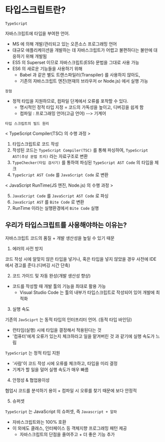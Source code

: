 # 타입스크립트란?

`TypeScript`

자바스크립트에 타입을 부여한 언어.

- MS 에 의해 개발/관리되고 있는 오픈소스 프로그래밍 언어
- 대규모 애플리케이션을 개발하는 데 자바스크립트가 어렵고 불편하다는 불만에 대응하기 위해 개발됨
- ES5 의 Superset 이므로 자바스크립트(ES5) 문법을 그대로 사용 가능
- ES6 의 새로운 기능들을 사용하기 위해
  - Babel 과 같은 별도 트랜스파일러(Transpiler) 를 사용하지 않아도,
  - 기존의 자바스크립트 엔진(현재의 브라우저 or Node.js) 에서 실행 가능

`장점`

- 정적 타입을 지원하므로, 컴파일 단계에서 오류를 포착할 수 있다.
  - 명시적인 정적 타입 지정 = 코드의 가독성을 높이고, 디버깅을 쉽게 함
  - 컴파일 : 프로그래밍 언어(고급 언어) --> 기계어

`타입 스크립트의 빌드 원리`

< TypeScript Compiler(TSC) 의 수행 과정 >

1. 타입스크립트로 코드 작성
2. 작성된 코드는 `TypeScript Compiler(TSC)` 를 통해 파싱하여, `TypeScript AST(추상 문법 트리)` 라는 자료구조로 변환
3. `TypeChecker(타입 검사기)` 를 통하여 파싱된 `TypeScript AST Code` 의 타입을 체크
4. `TypeScript AST Code` 를 `JavaScript Code` 로 변환

< JavaScript RunTime(JS 엔진, Node.js) 의 수행 과정 >

5. `JavaScript Code` 를 `JavaScript AST Code` 로 파싱
6. `JavaScript AST` 를 `Bite Code` 로 변환
7. RunTime 이라는 실행환경에서 `Bite Code` 실행

## 우리가 타입스크립트를 사용해야하는 이유는?

자바스크립트 코드의 품질 + 개발 생산성을 높일 수 있기 때문

1. 에러의 사전 방지

코드 작성 시에 알맞지 않은 타입을 넣거나, 혹은 타입을 넣지 않았을 경우 사전에 IDE 에서 경고를 준다.(디버깅 시간 단축)

2. 코드 가이드 및 자동 완성(개발 생산성 향상)

- 코드를 작성할 때 개발 툴의 기능을 최대로 활용 가능
  - Visual Studio Code 는 툴의 내부가 타입스크립트로 작성되어 있어 개발에 최적화

3. 실행 속도

기존의 `JavSciprt` 는 동적 타입의 인터프리터 언어. (동적 타입 바인딩)

- 런타임(실행) 시에 타입을 결정해서 적용된다는 것
- '컴퓨터'에게 오류가 있는지 체크하라고 일을 맡겨버린 것 과 같기에 실행 속도가 느림

`TypeScript` 는 정적 타입 지원

- '사람'이 코드 작성 시에 오류를 체크하고, 타입을 미리 결정
- 기계가 할 일을 덜어 실행 속도가 매우 빠름

4. 안정성 & 협업용이성

협업시 코드를 분석하기 용이 + 컴파일 시 오류를 찾기 때문에 보다 안정적

5. 슈퍼셋

`TypeScript` 는 JavaScript 의 슈퍼셋, 즉 `Javascript + 알파`

- 자바스크립트와는 100% 호환
- 이 외에도 클래스, 인터페이스 등 객체지향 프로그래밍 패턴 제공
  - 자바스크립트의 단점을 줄여주고 + 더 좋은 기능 추가
